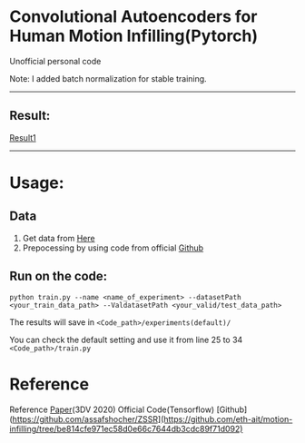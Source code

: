 # Convolutional Autoencoders for Human Motion Infilling(Pytorch)
Unofficial personal code

Note: I added batch normalization for stable training.


-----------------

## Result:

[Result1](./fig/imple_result.gif)

----------
# Usage:

## Data

1. Get data from [Here](https://theorangeduck.com/page/deep-learning-framework-character-motion-synthesis-and-editing)
2. Prepocessing by using code from official [Github](https://github.com/eth-ait/motion-infilling/tree/be814cfe971ec58d0e66c7644db3cdc89f71d092)


## Run on the code:

```
python train.py --name <name_of_experiment> --datasetPath <your_train_data_path> --ValdatasetPath <your_valid/test_data_path> 
```

The results will save in ```<Code_path>/experiments(default)/```

You can check the default setting and use it from line 25 to 34 ```<Code_path>/train.py```

# Reference
Reference [Paper](https://arxiv.org/abs/2010.11531)(3DV 2020)
Official Code(Tensorflow) [Github](https://github.com/assafshocher/ZSSR](https://github.com/eth-ait/motion-infilling/tree/be814cfe971ec58d0e66c7644db3cdc89f71d092) 


